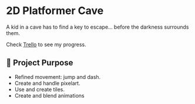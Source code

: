 # 2D Platformer Cave

A kid in a cave has to find a key to escape... before the darkness surrounds them.

Check [Trello](https://trello.com/b/qKei3yWk/platformer-cave) to see my progress.

## 🎯 Project Purpose

- Refined movement: jump and dash.
- Create and handle pixelart.
- Use and create tiles.
- Create and blend animations
